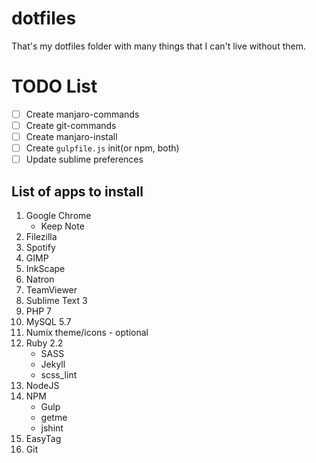 # dotfiles

That's my dotfiles folder with many things that I can't live without them.

# TODO List
- [ ] Create manjaro-commands
- [ ] Create git-commands
- [ ] Create manjaro-install
- [ ] Create `gulpfile.js` init(or npm, both)
- [ ] Update sublime preferences

## List of apps to install

1. Google Chrome
	- Keep Note
1. Filezilla
1. Spotify
1. GIMP
1. InkScape
1. Natron
1. TeamViewer
1. Sublime Text 3
1. PHP 7
1. MySQL 5.7
1. Numix theme/icons - optional
1. Ruby 2.2
	- SASS
	- Jekyll
	- scss_lint
1. NodeJS
1. NPM
	- Gulp
	- getme
	- jshint
1. EasyTag
1. Git
